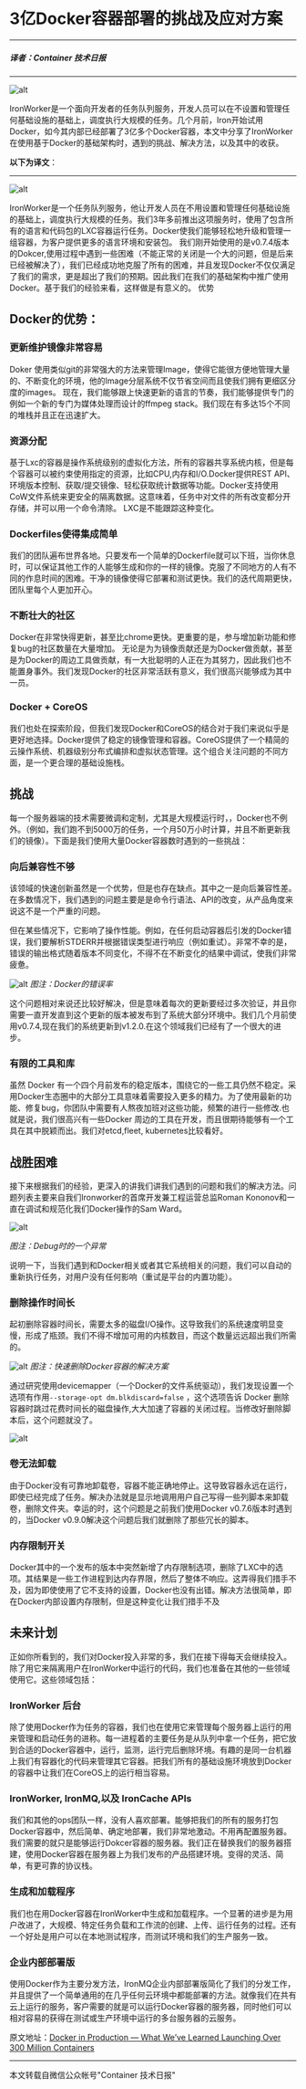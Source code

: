 # 3亿Docker容器部署的挑战及应对方案

---

##### 译者：Container 技术日报

---

![alt](http://resource.docker.cn/iron-io-1.jpg)

IronWorker是一个面向开发者的任务队列服务，开发人员可以在不设置和管理任何基础设施的基础上，调度执行大规模的任务。几个月前，Iron开始试用Docker，如今其内部已经部署了3亿多个Docker容器，本文中分享了IronWorker在使用基于Docker的基础架构时，遇到的挑战、解决方法，以及其中的收获。

**以下为译文**：

---

![alt](http://resource.docker.cn/iron-io-2.png)


IronWorker是一个任务队列服务，他让开发人员在不用设置和管理任何基础设施的基础上，调度执行大规模的任务。我们3年多前推出这项服务时，使用了包含所有的语言和代码包的LXC容器运行任务。Docker使我们能够轻松地升级和管理一组容器，为客户提供更多的语言环境和安装包。
我们刚开始使用的是v0.7.4版本的Dokcer,使用过程中遇到一些困难（不能正常的关闭是一个大的问题，但是后来已经被解决了），我们已经成功地克服了所有的困难，并且发现Docker不仅仅满足了我们的需求，更是超出了我们的预期。因此我们在我们的基础架构中推广使用Docker。基于我们的经验来看，这样做是有意义的。
优势

## Docker的优势：

### 更新维护镜像非常容易

Doker 使用类似git的非常强大的方法来管理Image，使得它能很方便地管理大量的、不断变化的环境，他的Image分层系统不仅节省空间而且使我们拥有更细区分度的images。
现在，我们能够跟上快速更新的语言的节奏，我们能够提供专门的例如一个新的专门为媒体处理而设计的ffmpeg stack。我们现在有多达15个不同的堆栈并且正在迅速扩大。

### 资源分配

基于Lxc的容器是操作系统级别的虚拟化方法，所有的容器共享系统内核，但是每个容器可以被约束使用指定的资源，比如CPU,内存和I/O.Docker提供REST API、环境版本控制、获取/提交镜像、轻松获取统计数据等功能。Docker支持使用CoW文件系统来更安全的隔离数据。这意味着，任务中对文件的所有改变都分开存储，并可以用一个命令清除。 LXC是不能跟踪这种变化。

### Dockerfiles使得集成简单

我们的团队遍布世界各地。只要发布一个简单的Dockerfile就可以下班，当你休息时，可以保证其他工作的人能够生成和你的一样的镜像。克服了不同地方的人有不同的作息时间的困难。干净的镜像使得它部署和测试更快。我们的迭代周期更快，团队里每个人更加开心。

### 不断壮大的社区

Docker在非常快得更新，甚至比chrome更快。更重要的是，参与增加新功能和修复bug的社区数量在大量增加。 无论是为为镜像贡献还是为Docker做贡献，甚至是为Docker的周边工具做贡献，有一大批聪明的人正在为其努力，因此我们也不能置身事外。我们发现Docker的社区非常活跃有意义，我们很高兴能够成为其中一员。

### Docker + CoreOS

我们也处在探索阶段，但我们发现Docker和CoreOS的结合对于我们来说似乎是更好地选择。Docker提供了稳定的镜像管理和容器。CoreOS提供了一个精简的云操作系统、机器级别分布式编排和虚拟状态管理。这个组合关注问题的不同方面，是一个更合理的基础设施栈。

## 挑战

每一个服务器端的技术需要微调和定制，尤其是大规模运行时，，Docker也不例外。（例如，我们跑不到5000万的任务，一个月50万小时计算，并且不断更新我们的镜像）。下面是我们使用大量Docker容器数时遇到的一些挑战：

### 向后兼容性不够



该领域的快速创新虽然是一个优势，但是也存在缺点。其中之一是向后兼容性差。在多数情况下，我们遇到的问题主要是是命令行语法、API的改变，从产品角度来说这不是一个严重的问题。

但在某些情况下，它影响了操作性能。例如，在任何启动容器后引发的Docker错误，我们要解析STDERR并根据错误类型进行响应（例如重试）。非常不幸的是，错误的输出格式随着版本不同变化，不得不在不断变化的结果中调试，使我们非常疲惫。

![alt](http://resource.docker.cn/iron-io-3.jpeg)
*图注：Docker的错误率*

这个问题相对来说还比较好解决，但是意味着每次的更新要经过多次验证，并且你需要一直开发直到这个更新的版本被发布到了系统大部分环境中。我们几个月前使用v0.7.4,现在我们的系统更新到v1.2.0.在这个领域我们已经有了一个很大的进步。

### 有限的工具和库

虽然 Docker 有一个四个月前发布的稳定版本，围绕它的一些工具仍然不稳定。采用Docker生态圈中的大部分工具意味着需要投入更多的精力。为了使用最新的功能、修复bug，你团队中需要有人熬夜加班对这些功能，频繁的进行一些修改.也就是说，我们很高兴有一些Docker 周边的工具在开发，而且很期待能够有一个工具在其中脱颖而出。我们对etcd,fleet, kubernetes比较看好。

## 战胜困难

接下来根据我们的经验，更深入的讲我们讲我们遇到的问题和我们的解决方法。问题列表主要来自我们Ironworker的首席开发兼工程运营总监Roman Kononov和一直在调试和规范化我们Docker操作的Sam Ward。

![alt](http://resource.docker.cn/iron-io-4.png)

*图注：Debug时的一个异常*

说明一下，当我们遇到和Docker相关或者其它系统相关的问题，我们可以自动的重新执行任务，对用户没有任何影响（重试是平台的内置功能）。

### 删除操作时间长

起初删除容器时间长，需要太多的磁盘I/O操作。这导致我们的系统速度明显变慢，形成了瓶颈。我们不得不增加可用的内核数目，而这个数量远远超出我们所需的。


![alt](http://resource.docker.cn/iron-io-6.png)
*图注：快速删除Docker容器的解决方案*

通过研究使用devicemapper（一个Docker的文件系统驱动），我们发现设置一个选项有作用`--storage-opt dm.blkdiscard=false` ，这个选项告诉 Docker 删除容器时跳过花费时间长的磁盘操作,大大加速了容器的关闭过程。当修改好删除脚本后，这个问题就没了。

![alt](http://resource.docker.cn/iron-io-5.png)


### 卷无法卸载

由于Docker没有可靠地卸载卷，容器不能正确地停止。这导致容器永远在运行，即使已经完成了任务。解决办法就是显示地调用用户自己写得一些列脚本来卸载卷，删除文件夹。幸运的时，这个问题是之前我们使用Docker v0.7.6版本时遇到的，当Docker v0.9.0解决这个问题后我们就删除了那些冗长的脚本。

### 内存限制开关

Docker其中的一个发布的版本中突然新增了内存限制选项，删除了LXC中的选项。其结果是一些工作进程到达内存界限，然后了整体不响应。这弄得我们措手不及，因为即使使用了它不支持的设置，Docker也没有出错。解决方法很简单，即在Docker内部设置内存限制，但是这种变化让我们措手不及

## 未来计划

正如你所看到的，我们对Docker投入非常的多，我们在接下得每天会继续投入。除了用它来隔离用户在IronWorker中运行的代码，我们也准备在其他的一些领域使用它。这些领域包括：

### IronWorker 后台

除了使用Docker作为任务的容器，我们也在使用它来管理每个服务器上运行的用来管理和启动任务的进称。每一进程着的主要任务是从队列中拿一个任务，把它放到合适的Docker容器中，运行，监测，运行完后删除环境。有趣的是同一台机器上我们有容器化的代码来管理其它容器。把我们所有的基础设施环境放到Docker的容器中让我们在CoreOS上的运行相当容易。

### IronWorker, IronMQ,以及 IronCache APIs

我们和其他的ops团队一样，没有人喜欢部署。能够把我们的所有的服务打包Docker容器中，然后简单、确定地部署，我们非常地激动。不用再配置服务器。我们需要的就只是能够运行Dokcer容器的服务器。我们正在替换我们的服务器搭建，使用Docker容器在服务器上为我们发布的产品搭建环境。变得的灵活、简单，有更可靠的协议栈。

### 生成和加载程序

我们也在用Docker容器在IronWorker中生成和加载程序。一个显著的进步是为用户改进了，大规模、特定任务负载和工作流的创建、上传、运行任务的过程。还有一个好处是用户可以在本地测试程序，而测试环境和我们的生产服务一致。

### 企业内部部署版

使用Docker作为主要分发方法，IronMQ企业内部部署版简化了我们的分发工作，并且提供了一个简单通用的在几乎任何云环境中都能部署的方法。就像我们在共有云上运行的服务，客户需要的就是可以运行Docker容器的服务器，同时他们可以相对容易的获得在测试或生产环境中运行的多台服务器的云服务。

原文地址：[Docker in Production — What We’ve Learned Launching Over 300 Million Containers](http://blog.iron.io/2014/10/docker-in-production-what-weve-learned.html)

---

本文转载自微信公众帐号"Container 技术日报"